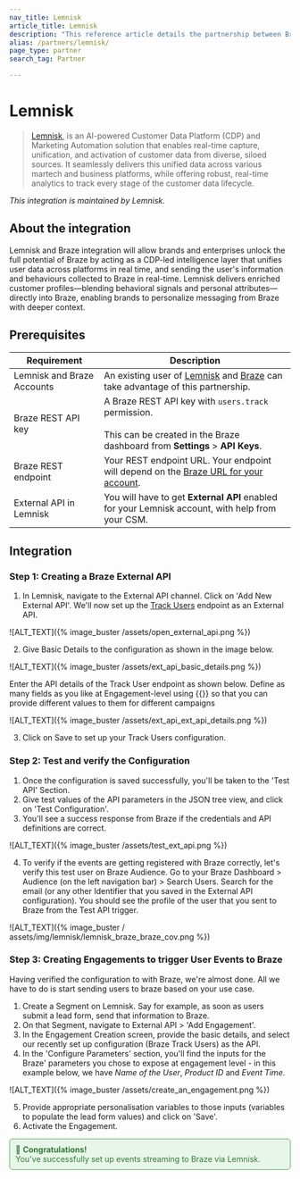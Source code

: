 ```yaml
---
nav_title: Lemnisk
article_title: Lemnisk
description: "This reference article details the partnership between Braze and Lemnisk, a AI-enabled customer data platform-led Marketing Automation platform, allowing you to stream user data collected at Lemnisk from various sources, into Braze to activate them across various channel and destinations using Braze's tools."
alias: /partners/lemnisk/
page_type: partner
search_tag: Partner

---
```


# Lemnisk

> [Lemnisk](https://www.lemnisk.co/), is an AI-powered Customer Data Platform (CDP) and Marketing Automation solution that enables real-time capture, unification, and activation of customer data from diverse, siloed sources. It seamlessly delivers this unified data across various martech and business platforms, while offering robust, real-time analytics to track every stage of the customer data lifecycle. 

_This integration is maintained by Lemnisk._

## About the integration

Lemnisk and Braze integration will allow brands and enterprises unlock the full potential of Braze by acting as a CDP-led intelligence layer that unifies user data across platforms in real time, and sending the user's information and behaviours collected to Braze in real-time. Lemnisk delivers enriched customer profiles—blending behavioral signals and personal attributes—directly into Braze, enabling brands to personalize messaging from Braze with deeper context.

## Prerequisites

| Requirement | Description |
| --- | --- |
| Lemnisk and Braze Accounts | An existing user of [Lemnisk](https://www.lemnisk.co/) and [Braze](https://www.braze.com/) can take advantage of this partnership. |
| Braze REST API key | A Braze REST API key with `users.track` permission. <br><br> This can be created in the Braze dashboard from **Settings** > **API Keys**. |
| Braze REST endpoint | Your REST endpoint URL. Your endpoint will depend on the [Braze URL for your account](https://www.braze.com/docs/user_guide/administrative/access_braze/sdk_endpoints#api-and-sdk-endpoints). |
| External API in Lemnisk | You will have to get **External API** enabled for your Lemnisk account, with help from your CSM. |

## Integration

### Step 1: Creating a Braze External API

1. In Lemnisk, navigate to the External API channel. Click on 'Add New External API'. We'll now set up the [Track Users](https://www.braze.com/docs/api/endpoints/user_data/post_user_track) endpoint as an External API.

![ALT_TEXT]({% image_buster /assets/open_external_api.png %})

2. Give Basic Details to the configuration as shown in the image below.

![ALT_TEXT]({% image_buster /assets/ext_api_basic_details.png %})

Enter the API details of the Track User endpoint as shown below. Define as many fields as you like at Engagement-level using {{}} so that you can provide different values to them for different campaigns

![ALT_TEXT]({% image_buster /assets/ext_api_ext_api_details.png %})

3. Click on Save to set up your Track Users configuration.

### Step 2: Test and verify the Configuration

1. Once the configuration is saved successfully, you'll be taken to the 'Test API' Section.
2. Give test values of the API parameters in the JSON tree view, and click on 'Test Configuration'.
3. You'll see a success response from Braze if the credentials and API definitions are correct.

![ALT_TEXT]({% image_buster /assets/test_ext_api.png %})

4. To verify if the events are getting registered with Braze correctly, let's verify this test user on Braze Audience. Go to your Braze Dashboard > Audience (on the left navigation bar) > Search Users. Search for the email (or any other Identifier that you saved in the External API configuration). You should see the profile of the user that you sent to Braze from the Test API trigger.

![ALT_TEXT]({% image_buster / assets/img/lemnisk/lemnisk_braze_braze_cov.png %})

### Step 3: Creating Engagements to trigger User Events to Braze

Having verified the configuration to with Braze, we're almost done. All we have to do is start sending users to braze based on your use case. 

1. Create a Segment on Lemnisk. Say for example, as soon as users submit a lead form, send that information to Braze.
2. On that Segment, navigate to External API > 'Add Engagement'.
3. In the Engagement Creation screen, provide the basic details, and select our recently set up configuration (Braze Track Users) as the API.
4. In the 'Configure Parameters' section, you'll find the inputs for the Braze' parameters you chose to expose at engagement level - in this example below, we have _Name of the User_, _Product ID_ and _Event Time_. 

![ALT_TEXT]({% image_buster /assets/create_an_engagement.png %})

5. Provide appropriate personalisation variables to those inputs (variables to populate the lead form values) and click on 'Save'.
6. Activate the Engagement.

<div style="border: 1px solid #4CAF50; background-color: #e8f5e9; padding: 10px; border-radius: 6px; color: #2e7d32;">
  🎉 <strong>Congratulations!</strong><br>
  You've successfully set up events streaming to Braze via Lemnisk.
</div>
